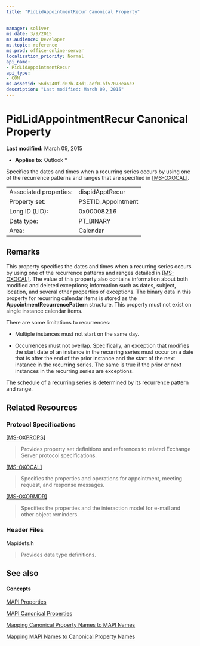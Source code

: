 ```yaml
---
title: "PidLidAppointmentRecur Canonical Property"
 
 
manager: soliver
ms.date: 3/9/2015
ms.audience: Developer
ms.topic: reference
ms.prod: office-online-server
localization_priority: Normal
api_name:
- PidLidAppointmentRecur
api_type:
- COM
ms.assetid: 56d6240f-d07b-48d1-aef0-bf57078ea6c3
description: "Last modified: March 09, 2015"
---
```


# PidLidAppointmentRecur Canonical Property

 **Last modified:** March 09, 2015 
  
 * **Applies to:** Outlook * 
  
Specifies the dates and times when a recurring series occurs by using one of the recurrence patterns and ranges that are specified in [[MS-OXOCAL]](http://msdn.microsoft.com/library/09861fde-c8e4-4028-9346-e7c214cfdba1%28Office.15%29.aspx).
  
|||
|:-----|:-----|
|Associated properties:  <br/> |dispidApptRecur  <br/> |
|Property set:  <br/> |PSETID_Appointment  <br/> |
|Long ID (LID):  <br/> |0x00008216  <br/> |
|Data type:  <br/> |PT_BINARY  <br/> |
|Area:  <br/> |Calendar  <br/> |
   
## Remarks

This property specifies the dates and times when a recurring series occurs by using one of the recurrence patterns and ranges detailed in [[MS-OXOCAL]](http://msdn.microsoft.com/library/09861fde-c8e4-4028-9346-e7c214cfdba1%28Office.15%29.aspx). The value of this property also contains information about both modified and deleted exceptions; information such as dates, subject, location, and several other properties of exceptions. The binary data in this property for recurring calendar items is stored as the **AppointmentRecurrencePattern** structure. This property must not exist on single instance calendar items. 
  
There are some limitations to recurrences:
  
- Multiple instances must not start on the same day.
    
- Occurrences must not overlap. Specifically, an exception that modifies the start date of an instance in the recurring series must occur on a date that is after the end of the prior instance and the start of the next instance in the recurring series. The same is true if the prior or next instances in the recurring series are exceptions.
    
The schedule of a recurring series is determined by its recurrence pattern and range.
  
## Related Resources

### Protocol Specifications

[[MS-OXPROPS]](http://msdn.microsoft.com/library/f6ab1613-aefe-447d-a49c-18217230b148%28Office.15%29.aspx)
  
> Provides property set definitions and references to related Exchange Server protocol specifications.
    
[[MS-OXOCAL]](http://msdn.microsoft.com/library/09861fde-c8e4-4028-9346-e7c214cfdba1%28Office.15%29.aspx)
  
> Specifies the properties and operations for appointment, meeting request, and response messages.
    
[[MS-OXORMDR]](http://msdn.microsoft.com/library/5454ebcc-e5d1-4da8-a598-d393b101caab%28Office.15%29.aspx)
  
> Specifies the properties and the interaction model for e-mail and other object reminders.
    
### Header Files

Mapidefs.h
  
> Provides data type definitions.
    
## See also

#### Concepts

[MAPI Properties](mapi-properties.md)
  
[MAPI Canonical Properties](mapi-canonical-properties.md)
  
[Mapping Canonical Property Names to MAPI Names](mapping-canonical-property-names-to-mapi-names.md)
  
[Mapping MAPI Names to Canonical Property Names](mapping-mapi-names-to-canonical-property-names.md)

